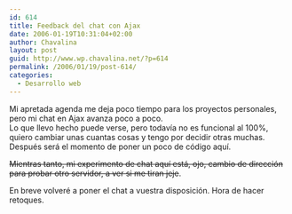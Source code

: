 ```yaml
---
id: 614
title: Feedback del chat con Ajax
date: 2006-01-19T10:31:04+02:00
author: Chavalina
layout: post
guid: http://www.wp.chavalina.net/?p=614
permalink: /2006/01/19/post-614/
categories:
  - Desarrollo web
---
```

Mi apretada agenda me deja poco tiempo para los proyectos personales, pero mi chat en Ajax avanza poco a poco.  
Lo que llevo hecho puede verse, pero todav&iacute;a no es funcional al 100%, quiero cambiar unas cuantas cosas y tengo por decidir otras muchas. Después será el momento de poner un poco de c&oacute;digo aqu&iacute;.

<s>Mientras tanto, mi experimento de chat aqu&iacute; está, ojo, cambio de direcci&oacute;n para probar otro servidor, a ver si me tiran jeje</s>.

En breve volveré a poner el chat a vuestra disposici&oacute;n. Hora de hacer retoques.